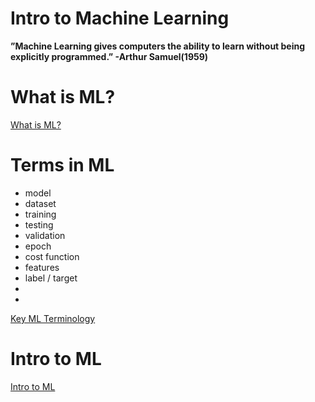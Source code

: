 # Intro to Machine Learning

**”Machine Learning gives computers the ability to learn without being explicitly programmed.” -Arthur Samuel(1959)**

# What is ML?
[What is ML?](https://docs.google.com/presentation/d/1I91hRJ-MZwuH-MZJNKJUBj7Pf4dQ9886AnUkvEWabNI/edit?usp=sharing)

# Terms in ML
* model
* dataset
* training
* testing
* validation
* epoch
* cost function
* features
* label / target
* 
*

[Key ML Terminology](https://developers.google.com/machine-learning/glossary/)

# Intro to ML
[Intro to ML](https://docs.google.com/presentation/d/1gvPdU1bMKrgd7wFUvkhLyfi9uip5VNUq2rF0sZCosd0/edit?usp=sharing)

